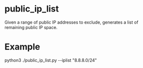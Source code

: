 # public_ip_list
Given a range of public IP addresses to exclude, generates a list of remaining public IP space.


# Example
python3 ./public_ip_list.py --iplist "8.8.8.0/24"